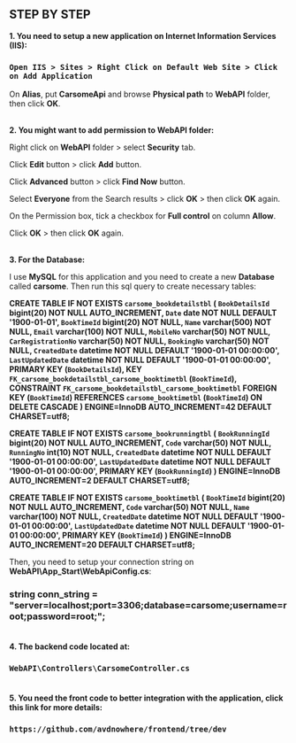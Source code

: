 ## STEP BY STEP

**1. You need to setup a new application on Internet Information Services (IIS):**

### `Open IIS > Sites > Right Click on Default Web Site > Click on Add Application`

On **Alias**, put **CarsomeApi** and browse **Physical path** to **WebAPI** folder, then click **OK**.<br/><br/>

**2. You might want to add permission to WebAPI folder:**

Right click on **WebAPI** folder > select **Security** tab.

Click **Edit** button > click **Add** button.

Click **Advanced** button > click **Find Now** button.

Select **Everyone** from the Search results > click **OK** > then click **OK** again.

On the Permission box, tick a checkbox for **Full control** on column **Allow**.

Click **OK** > then click **OK** again.<br/><br/>

**3. For the Database:**

I use **MySQL** for this application and you need to create a new **Database** called **carsome**.
Then run this sql query to create necessary tables:

**CREATE TABLE IF NOT EXISTS `carsome_bookdetailstbl` (
  `BookDetailsId` bigint(20) NOT NULL AUTO_INCREMENT,
  `Date` date NOT NULL DEFAULT '1900-01-01',
  `BookTimeId` bigint(20) NOT NULL,
  `Name` varchar(500) NOT NULL,
  `Email` varchar(100) NOT NULL,
  `MobileNo` varchar(50) NOT NULL,
  `CarRegistrationNo` varchar(50) NOT NULL,
  `BookingNo` varchar(50) NOT NULL,
  `CreatedDate` datetime NOT NULL DEFAULT '1900-01-01 00:00:00',
  `LastUpdatedDate` datetime NOT NULL DEFAULT '1900-01-01 00:00:00',
  PRIMARY KEY (`BookDetailsId`),
  KEY `FK_carsome_bookdetailstbl_carsome_booktimetbl` (`BookTimeId`),
  CONSTRAINT `FK_carsome_bookdetailstbl_carsome_booktimetbl` FOREIGN KEY (`BookTimeId`) REFERENCES `carsome_booktimetbl` (`BookTimeId`) ON DELETE CASCADE
) ENGINE=InnoDB AUTO_INCREMENT=42 DEFAULT CHARSET=utf8;**

**CREATE TABLE IF NOT EXISTS `carsome_bookrunningtbl` (
  `BookRunningId` bigint(20) NOT NULL AUTO_INCREMENT,
  `Code` varchar(50) NOT NULL,
  `RunningNo` int(10) NOT NULL,
  `CreatedDate` datetime NOT NULL DEFAULT '1900-01-01 00:00:00',
  `LastUpdatedDate` datetime NOT NULL DEFAULT '1900-01-01 00:00:00',
  PRIMARY KEY (`BookRunningId`)
) ENGINE=InnoDB AUTO_INCREMENT=2 DEFAULT CHARSET=utf8;**

**CREATE TABLE IF NOT EXISTS `carsome_booktimetbl` (
  `BookTimeId` bigint(20) NOT NULL AUTO_INCREMENT,
  `Code` varchar(50) NOT NULL,
  `Name` varchar(100) NOT NULL,
  `CreatedDate` datetime NOT NULL DEFAULT '1900-01-01 00:00:00',
  `LastUpdatedDate` datetime NOT NULL DEFAULT '1900-01-01 00:00:00',
  PRIMARY KEY (`BookTimeId`)
) ENGINE=InnoDB AUTO_INCREMENT=20 DEFAULT CHARSET=utf8;**

Then, you need to setup your connection string on **WebAPI\App_Start\WebApiConfig.cs**:

### string conn_string = "server=localhost;port=3306;database=carsome;username=root;password=root;";<br/><br/>

**4. The backend code located at:**

### `WebAPI\Controllers\CarsomeController.cs`<br/><br/>

**5. You need the front code to better integration with the application, click this link for more details:**

### `https://github.com/avdnowhere/frontend/tree/dev`
